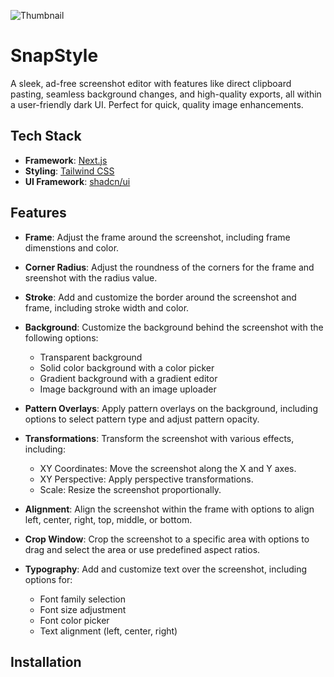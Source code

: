![Thumbnail](https://github.com/PriyobrotoKar/betterss/blob/master/public/Thumbnail.png?raw=true)

# SnapStyle

A sleek, ad-free screenshot editor with features like direct clipboard pasting, seamless background changes, and high-quality exports, all within a user-friendly dark UI. Perfect for quick, quality image enhancements.

## Tech Stack

- **Framework**: [Next.js]()
- **Styling**: [Tailwind CSS]()
- **UI Framework**: [shadcn/ui]()

## Features

- **Frame**: Adjust the frame around the screenshot, including frame dimenstions and color.
- **Corner Radius**: Adjust the roundness of the corners for the frame and sreenshot with the radius value.

- **Stroke**: Add and customize the border around the screenshot and frame, including stroke width and color.

- **Background**: Customize the background behind the screenshot with the following options:

  - Transparent background
  - Solid color background with a color picker
  - Gradient background with a gradient editor
  - Image background with an image uploader

- **Pattern Overlays**: Apply pattern overlays on the background, including options to select pattern type and adjust pattern opacity.

- **Transformations**: Transform the screenshot with various effects, including:

  - XY Coordinates: Move the screenshot along the X and Y axes.
  - XY Perspective: Apply perspective transformations.
  - Scale: Resize the screenshot proportionally.

- **Alignment**: Align the screenshot within the frame with options to align left, center, right, top, middle, or bottom.

- **Crop Window**: Crop the screenshot to a specific area with options to drag and select the area or use predefined aspect ratios.

- **Typography**: Add and customize text over the screenshot, including options for:
  - Font family selection
  - Font size adjustment
  - Font color picker
  - Text alignment (left, center, right)

## Installation
